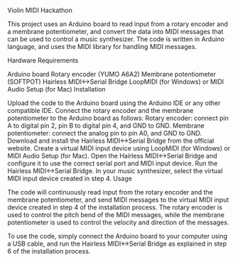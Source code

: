 Violin MIDI Hackathon

This project uses an Arduino board to read input from a rotary encoder and a membrane potentiometer, and convert the data into MIDI messages that can be used to control a music synthesizer. The code is written in Arduino language, and uses the MIDI library for handling MIDI messages.

Hardware Requirements

Arduino board
Rotary encoder (YUMO A6A2)
Membrane potentiometer (SOFTPOT)
Hairless MIDI<->Serial Bridge
LoopMIDI (for Windows) or MIDI Audio Setup (for Mac)
Installation

Upload the code to the Arduino board using the Arduino IDE or any other compatible IDE.
Connect the rotary encoder and the membrane potentiometer to the Arduino board as follows:
Rotary encoder: connect pin A to digital pin 2, pin B to digital pin 4, and GND to GND.
Membrane potentiometer: connect the analog pin to pin A0, and GND to GND.
Download and install the Hairless MIDI<->Serial Bridge from the official website.
Create a virtual MIDI input device using LoopMIDI (for Windows) or MIDI Audio Setup (for Mac).
Open the Hairless MIDI<->Serial Bridge and configure it to use the correct serial port and MIDI input device.
Run the Hairless MIDI<->Serial Bridge.
In your music synthesizer, select the virtual MIDI input device created in step 4.
Usage

The code will continuously read input from the rotary encoder and the membrane potentiometer, and send MIDI messages to the virtual MIDI input device created in step 4 of the installation process. The rotary encoder is used to control the pitch bend of the MIDI messages, while the membrane potentiometer is used to control the velocity and direction of the messages.

To use the code, simply connect the Arduino board to your computer using a USB cable, and run the Hairless MIDI<->Serial Bridge as explained in step 6 of the installation process.

